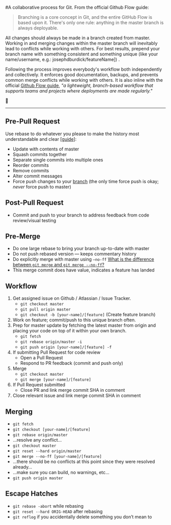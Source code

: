 #A collaborative process for Git. 
From the official Github Flow guide:
> Branching is a core concept in Git, and the entire GitHub Flow is based upon it. 
> There's only one rule: anything in the master branch is always deployable.

All changes should always be made in a branch created from master. Working in and merging changes within the master branch will inevitably lead to conflicts while working with others. For best results, prepend your branch name with something consistent and something unique (like your name/username, e.g.: josephdburdick/featureName]) .

Following the process improves everybody's workflow both independently and collectively. It enforces good documentation, backups, and prevents common merge conflicts while working with others. It is also inline with the official [Github Flow guide](https://guides.github.com/introduction/flow/), _"a lightweight, branch-based workflow that supports teams and projects where deployments are made regularly."_ 

:metal:
***

## Pre-Pull Request

Use rebase to do whatever you please to make the history most understandable and clear [[guide](https://git-scm.com/book/en/v2/Git-Tools-Rewriting-History)]:

* Update with contents of master
* Squash commits together
* Separate single commits into multiple ones
* Reorder commits
* Remove commits
* Alter commit messages
* Force push changes to your <u>branch</u> (the only time force push is okay; *never* force push to master)

## Post-Pull Request

* Commit and push to your branch to address feedback from code review/visual testing

## Pre-Merge

* Do one large rebase to bring your branch up-to-date with master
* Do not push rebased version — keeps commentary history
* Do explicitly merge with master using `—no-ff` [What is the difference between `git merge` and `git merge --no-ff`?](http://stackoverflow.com/questions/9069061/what-is-the-difference-between-git-merge-and-git-merge-no-ff)
* This merge commit does have value, indicates a feature has landed

## Workflow

1. Get assigned issue on Github / Atlassian / Issue Tracker. 
	* `git checkout master`
	* `git pull origin master`
	* `git checkout -b [your-name]/[feature]` (Create feature branch)
2. Work on feature; commit/push to this unique branch often. 
3. Prep for master update by fetching the latest master from origin and placing your code on top of it within your own branch.
	* `git fetch`
	* `git rebase origin/master -i` 
	* `git push origin [your-name]/[feature] -f`
4. If submitting Pull Request for code review
	* Open a Pull Request
	* Respond to PR feedback (commit and push only)
5. Merge
	* `git checkout master`
	* `git merge [your-name]/[feature]`
6. If Pull Request submitted
	* Close PR and link merge commit SHA in comment
7. Close relevant issue and link merge commit SHA in comment


## Merging
* `git fetch`
* `git checkout [your-name]/[feature]`
* `git rebase origin/master`
* …resolve any conflict…
* `git checkout master`
* `git reset --hard origin/master`
* `git merge --no-ff [your-name]/[feature]`
* …there should be no conflicts at this point since they were resolved already…
* …make sure you can build, no warnings, etc…
* `git push origin master`

## Escape Hatches
* `git rebase -abort` while rebasing
* `git reset --hard ORIG-HEAD` after rebasing
* `git reflog` if you accidentally delete something you don’t mean to
